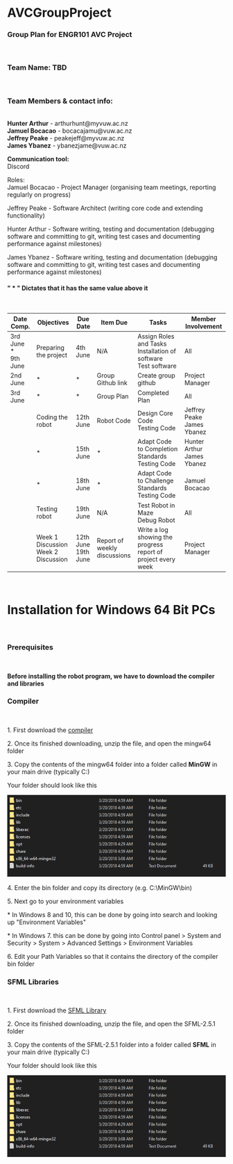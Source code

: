 # AVCGroupProject
<h3>Group Plan for ENGR101 AVC Project</h3> <br>
                                       

<h3>Team Name: TBD</h3> <br>
<h3>Team Members & contact info:</h3> <br>
<b>Hunter Arthur</b> - arthurhunt@myvuw.ac.nz<br>
<b>Jamuel Bocacao</b> - bocacajamu@vuw.ac.nz <br>
<b>Jeffrey Peake</b> - peakejeff@myvuw.ac.nz <br>
<b>James Ybanez</b> - ybanezjame@vuw.ac.nz <br>

<b>Communication tool:</b> <br>
Discord <br>

Roles: <br>
Jamuel Bocacao - Project Manager (organising team meetings, reporting regularly on progress) <br>

Jeffrey Peake - Software Architect (writing core code and extending functionality) <br>

Hunter Arthur - Software writing, testing and documentation (debugging software and committing to
git, writing test cases and documenting performance against milestones) <br>

James Ybanez - Software writing, testing and documentation (debugging software and committing to 
git, writing test cases and documenting performance against milestones) <br>

<h4> " * " Dictates that it has the same value above it </h4> <br>

| Date Comp.     | Objectives                             | Due Date               | Item Due                        | Tasks                                                               | Member Involvement |
|----------------|----------------------------------------|------------------------|---------------------------------|---------------------------------------------------------------------|--------------------|
| 3rd June <br> * <br> 9th June               | Preparing the project                  | 4th June               | N/A                             | Assign Roles and Tasks<br>Installation of software<br>Test software | All                |
| 2nd June       | *                                      | *                      | Group Github link               | Create group github                                                 | Project Manager    |
| 3rd June       | *                                      | *                      | Group Plan                      | Completed Plan                                                      | All                |
|                | Coding the robot                       | 12th June              | Robot Code                      | Design Core Code<br>Testing Code                                    | Jeffrey Peake<br> James Ybanez|
|                | *                                      | 15th June              | *                               | Adapt Code to Completion Standards<br>Testing Code                  | Hunter Arthur<br> James Ybanez|
|                | *                                      | 18th June              | *                               | Adapt Code to Challenge Standards<br>Testing Code                   | Jamuel Bocacao     |
|                | Testing robot                          | 19th June              | N/A                             | Test Robot in Maze<br>Debug Robot                                   | All                |
|                | Week 1 Discussion<br>Week 2 Discussion | 12th June<br>19th June | Report of weekly<br>discussions | Write a log showing the progress report of project every week       | Project Manager    |


<br><h1>Installation for Windows 64 Bit PCs</h1><br>
<h3> Prerequisites </h3><br>

<b> Before installing the robot program, we have to download the compiler and libraries </b><br>

<h3> Compiler </h3><br>
<p>1. First download the <a href="https://sourceforge.net/projects/mingw-w64/files/Toolchains%20targetting%20Win64/Personal%20Builds/mingw-builds/7.3.0/threads-posix/seh/x86_64-7.3.0-release-posix-seh-rt_v5-rev0.7z/download">compiler</a></p>
<p>2. Once its finished downloading, unzip the file, and open the mingw64 folder</p>
<p>3. Copy the contents of the mingw64 folder into a folder called <b>MinGW</b> in your main drive (typically C:)</p>
<p> Your folder should look like this </p>
<img src="https://raw.githubusercontent.com/Team5-AVC-Project/AVC_Project/Challenge/MinGW%20folder.PNG"></img>
<p>4. Enter the bin folder and copy its directory (e.g. C:\MinGW\bin)</p>
<p>5. Next go to your environment variables </p>
* In Windows 8 and 10, this can be done by going into search and looking up "Environment Variables" </p>
* In Windows 7. this can be done by going into Control panel > System and Security > System > Advanced Settings > Environment Variables </p>
<p>6. Edit your Path Variables so that it contains the directory of the compiler bin folder
  
<h3> SFML Libraries </h3><br>
<p>1. First download the <a href="https://www.sfml-dev.org/files/SFML-2.5.1-windows-gcc-7.3.0-mingw-64-bit.zip">SFML Library</a></p>
<p>2. Once its finished downloading, unzip the file, and open the SFML-2.5.1 folder</p>
<p>3. Copy the contents of the SFML-2.5.1 folder into a folder called <b>SFML</b> in your main drive (typically C:)</p>
<p> Your folder should look like this </p>
<img src="https://github.com/Team5-AVC-Project/AVC_Project/blob/Challenge/MinGW%20folder.PNG"></img>

